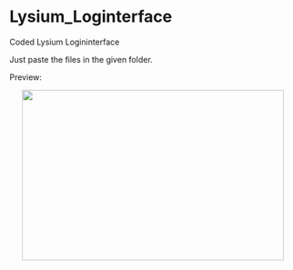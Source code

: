 # Lysium_Loginterface
Coded Lysium Logininterface

Just paste the files in the given folder.

Preview:
<p align="center">
  <img width="460" height="300" src="https://i.gyazo.com/8a1c3646f4bfd7d526a10e68e3dc0fba.gif">
</p>
